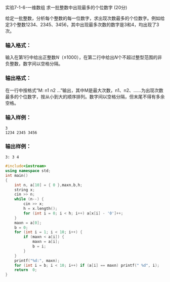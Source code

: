 实验7-1-6-一维数组 求一批整数中出现最多的个位数字 (20分)

给定一批整数，分析每个整数的每一位数字，求出现次数最多的个位数字。例如给定3个整数1234、2345、3456，其中出现最多次数的数字是3和4，均出现了3次。

### 输入格式：

输入在第1行中给出正整数*N*（≤1000），在第二行中给出*N*个不超过整型范围的非负整数，数字间以空格分隔。

### 输出格式：

在一行中按格式“M: n1 n2 ...”输出，其中M是最大次数，n1、n2、……为出现次数最多的个位数字，按从小到大的顺序排列。数字间以空格分隔，但末尾不得有多余空格。

### 输入样例：

```in
3
1234 2345 3456
```

### 输出样例：

```out
3: 3 4
```



```c++
#include<iostream>
using namespace std;
int main()
{
	int n, a[10] = { 0 },maxn,b,h;
	string x;
	cin >> n;
	while (n--) {
		cin >> x;
		h = x.length();
		for (int i = 0; i < h; i++) a[x[i] - '0']++;
	}
	maxn = a[0];
	b = 0;
	for (int i = 1; i < 10; i++) {
		if (maxn < a[i]) {
			maxn = a[i];
			b = i;
		}
	}
	printf("%d:", maxn);
	for (int i = b; i < 10; i++) if (a[i] == maxn) printf(" %d", i);
	return  0;
}
```

